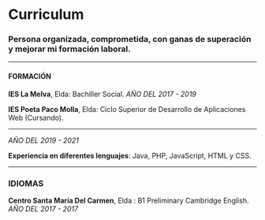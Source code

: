 # Curriculum 
### Persona organizada, comprometida, con ganas de superación y mejorar mi formación laboral.

- - - 

#### FORMACIÓN
**IES La Melva**, Elda: Bachiller Social.
_AÑO DEL 2017 - 2019_

**IES Poeta Paco Molla**, Elda: Ciclo Superior de Desarrollo de Aplicaciones Web (Cursando).
*** 
_AÑO DEL 2019 - 2021_

**Experiencia en diferentes lenguajes**: Java, PHP, JavaScript, HTML y CSS. 

- - - 

### IDIOMAS
**Centro Santa María Del Carmen**, Elda : B1 Preliminary Cambridge English. 
_AÑO DEL 2017 - 2017_
                       

